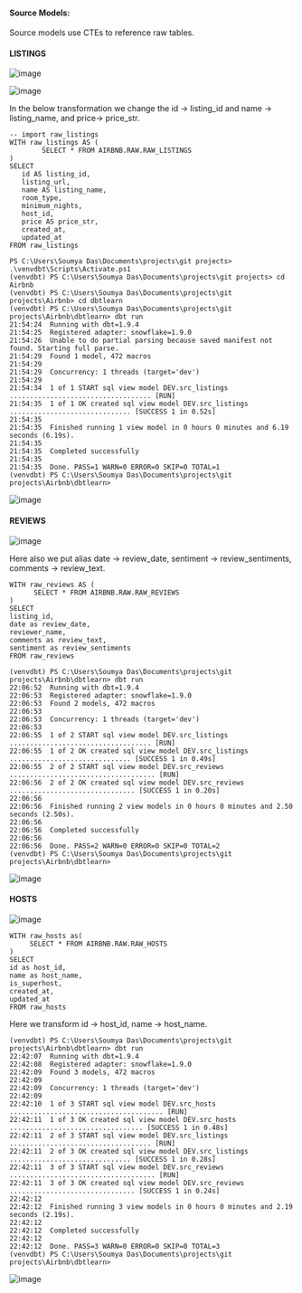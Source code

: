 #### Source Models: 
Source models use CTEs to reference raw tables.  

#### LISTINGS

![image](https://github.com/user-attachments/assets/77d1da9d-74e8-4eb3-9906-255590f6acee)


![image](https://github.com/user-attachments/assets/df8ce249-0968-446c-9cba-4c3813fbc82e)

In the below transformation we change the id -> listing_id and name -> listing_name, and price-> price_str.
```
-- import raw_listings
WITH raw_listings AS (
        SELECT * FROM AIRBNB.RAW.RAW_LISTINGS
)
SELECT 
   id AS listing_id,
   listing_url,
   name AS listing_name,
   room_type,
   minimum_nights,
   host_id,
   price AS price_str,
   created_at,
   updated_at
FROM raw_listings
```

```
PS C:\Users\Soumya Das\Documents\projects\git projects> .\venvdbt\Scripts\Activate.ps1
(venvdbt) PS C:\Users\Soumya Das\Documents\projects\git projects> cd Airbnb
(venvdbt) PS C:\Users\Soumya Das\Documents\projects\git projects\Airbnb> cd dbtlearn
(venvdbt) PS C:\Users\Soumya Das\Documents\projects\git projects\Airbnb\dbtlearn> dbt run       
21:54:24  Running with dbt=1.9.4
21:54:25  Registered adapter: snowflake=1.9.0
21:54:26  Unable to do partial parsing because saved manifest not found. Starting full parse.
21:54:29  Found 1 model, 472 macros
21:54:29
21:54:29  Concurrency: 1 threads (target='dev')
21:54:29
21:54:34  1 of 1 START sql view model DEV.src_listings ................................... [RUN]
21:54:35  1 of 1 OK created sql view model DEV.src_listings .............................. [SUCCESS 1 in 0.52s]     
21:54:35
21:54:35  Finished running 1 view model in 0 hours 0 minutes and 6.19 seconds (6.19s).
21:54:35
21:54:35  Completed successfully
21:54:35
21:54:35  Done. PASS=1 WARN=0 ERROR=0 SKIP=0 TOTAL=1
(venvdbt) PS C:\Users\Soumya Das\Documents\projects\git projects\Airbnb\dbtlearn>

```

![image](https://github.com/user-attachments/assets/11112469-d9c3-4566-aaf3-7e77c0ab686a)

#### REVIEWS

![image](https://github.com/user-attachments/assets/a8e62a2e-aa22-4f79-83c3-8209b860f4d9)

Here also we put alias date -> review_date, sentiment -> review_sentiments, comments -> review_text.
```
WITH raw_reviews AS (
      SELECT * FROM AIRBNB.RAW.RAW_REVIEWS    
)
SELECT
listing_id,
date as review_date,
reviewer_name,
comments as review_text,
sentiment as review_sentiments
FROM raw_reviews
```

```
(venvdbt) PS C:\Users\Soumya Das\Documents\projects\git projects\Airbnb\dbtlearn> dbt run
22:06:52  Running with dbt=1.9.4
22:06:53  Registered adapter: snowflake=1.9.0
22:06:53  Found 2 models, 472 macros
22:06:53  
22:06:53  Concurrency: 1 threads (target='dev')
22:06:53
22:06:55  1 of 2 START sql view model DEV.src_listings ................................... [RUN]
22:06:55  1 of 2 OK created sql view model DEV.src_listings .............................. [SUCCESS 1 in 0.49s]
22:06:55  2 of 2 START sql view model DEV.src_reviews .................................... [RUN]
22:06:56  2 of 2 OK created sql view model DEV.src_reviews ............................... [SUCCESS 1 in 0.20s]
22:06:56  
22:06:56  Finished running 2 view models in 0 hours 0 minutes and 2.50 seconds (2.50s).
22:06:56  
22:06:56  Completed successfully
22:06:56
22:06:56  Done. PASS=2 WARN=0 ERROR=0 SKIP=0 TOTAL=2
(venvdbt) PS C:\Users\Soumya Das\Documents\projects\git projects\Airbnb\dbtlearn> 

```
![image](https://github.com/user-attachments/assets/bdf044d8-9ca6-4ea3-98bd-e1c73a8a8dd7)

#### HOSTS

![image](https://github.com/user-attachments/assets/12480567-7c07-4274-b5d3-ed82896b63b1)

```
WITH raw_hosts as(
     SELECT * FROM AIRBNB.RAW.RAW_HOSTS
)
SELECT
id as host_id,
name as host_name,
is_superhost,
created_at,
updated_at
FROM raw_hosts
```
Here we transform id -> host_id, name -> host_name.

``` 
(venvdbt) PS C:\Users\Soumya Das\Documents\projects\git projects\Airbnb\dbtlearn> dbt run
22:42:07  Running with dbt=1.9.4
22:42:08  Registered adapter: snowflake=1.9.0
22:42:09  Found 3 models, 472 macros
22:42:09  
22:42:09  Concurrency: 1 threads (target='dev')
22:42:09
22:42:10  1 of 3 START sql view model DEV.src_hosts ...................................... [RUN]
22:42:11  1 of 3 OK created sql view model DEV.src_hosts ................................. [SUCCESS 1 in 0.48s]
22:42:11  2 of 3 START sql view model DEV.src_listings ................................... [RUN]
22:42:11  2 of 3 OK created sql view model DEV.src_listings .............................. [SUCCESS 1 in 0.28s]
22:42:11  3 of 3 START sql view model DEV.src_reviews .................................... [RUN]
22:42:11  3 of 3 OK created sql view model DEV.src_reviews ............................... [SUCCESS 1 in 0.24s]     
22:42:12
22:42:12  Finished running 3 view models in 0 hours 0 minutes and 2.19 seconds (2.19s).
22:42:12
22:42:12  Completed successfully
22:42:12
22:42:12  Done. PASS=3 WARN=0 ERROR=0 SKIP=0 TOTAL=3
(venvdbt) PS C:\Users\Soumya Das\Documents\projects\git projects\Airbnb\dbtlearn>

```
![image](https://github.com/user-attachments/assets/5b9012fe-6883-494a-aff8-abe34a3da482)


